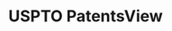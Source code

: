 ---
layout: default
bigquery: https://console.cloud.google.com/bigquery?p=patents-public-data&d=patentsview&page=dataset
citation: Attribution should be given to PatentsView for use, distribution, or derivative
  works.
code: https://github.com/CSSIP-AIR/PatentsView-Code-Snippets/
contributors: USPTO
cost: None
description: 'PatentsView includes US patent data including raw data (summaries, applications,
  pregrant applications), disambugations of inventors and assignees, and inventor
  gender estimates.  Also foreign priority data, # of figures and sheets, and government
  interest statements.'
documentation: https://patentsview.org/query/builder-faqs
last_edit: Mon, 04 Apr 2022 19:02:57 GMT
location: https://patentsview.org/
maintained_by: USPTO
record_creation_timestamp: 12/2/2020 17:20:46
schema_fields: '[''deceased'', ''application_id'', ''publication_number'', ''group_id'',
  ''category'', ''type'', ''disamb_inventor_id_20201229'', ''designation'', ''title'',
  ''kind'', ''level_one'', ''disamb_inventor_id_20200331'', ''applicant_type'', ''mainclass_id'',
  ''lawyer_id'', ''gi_statement'', ''subclass_id'', ''f102_date'', ''rule_47'', ''level_three'',
  ''classification_level'', ''state_fips'', ''lapse_of_patent'', ''subgroup_id'',
  ''uuid'', ''latlong'', ''term_disclaimer'', ''disamb_assignee_id_20190820'', ''disamb_inventor_id_20180528'',
  ''relkind'', ''rawassignee_id'', ''main_group'', ''lname'', ''disamb_inventor_id_20190820'',
  ''disamb_inventor_id_20200929'', ''name'', ''doctype'', ''symbol_position'', ''variety'',
  ''state'', ''role'', ''section_id'', ''location_id'', ''subgroup'', ''id'', ''organization_id'',
  ''disamb_inventor_id_20181127'', ''number'', ''assignee_id'', ''disamb_inventor_id_20200630'',
  ''disamb_inventor_id_20170307'', ''disamb_inventor_id_20191008'', ''reldocno'',
  ''citation_id'', ''contract_award_number'', ''level_two'', ''disamb_assignee_id_20181127'',
  ''inventor_id'', ''status'', ''longitude'', ''f371_date'', ''sector_title'', ''disamb_assignee_id_20190312'',
  ''ipc_class'', ''action_date'', ''name_first'', ''sequence'', ''subclass'', ''group'',
  ''disamb_assignee_id_20191231'', ''exemplary'', ''disamb_assignee_id_20200331'',
  ''patent_id'', ''num_figures'', ''text'', ''county_fips'', ''section'', ''country'',
  ''term_grant'', ''city'', ''term_extension'', ''county'', ''field_id'', ''withdrawn'',
  ''disamb_inventor_id_20171003'', ''latitude'', ''num'', ''rel_id'', ''country_transformed'',
  ''disamb_inventor_id_20171226'', ''num_sheets'', ''classification_data_source'',
  ''classification_status'', ''classification_value'', ''disamb_assignee_id_20191008'',
  ''category_id'', ''attribution_status'', ''rawinventor_id'', ''length'', ''abstract'',
  ''disclaimer_date'', ''male'', ''subsection_id'', ''_371_date'', ''disamb_assignee_id_20200630'',
  ''doc_type'', ''_102_date'', ''latin_name'', ''disamb_assignee_id_20200929'', ''ipc_version_indicator'',
  ''disamb_inventor_id_20170808'', ''male_flag'', ''subcategory_id'', ''field_title'',
  ''date'', ''organization'', ''disamb_inventor_id_20191231'', ''name_last'', ''filename'',
  ''dependent'', ''rawlocation_id'', ''series_code'', ''num_claims'', ''disamb_inventor_id_20190312'',
  ''fname'']'
shortname: patentsview
tags:
- disambiguation
- United States
- gender
terms_of_use: Creative Commons Attribution 4.0 International License.
timeframe: 1963-1999
title: USPTO PatentsView
uuid: cf1780b1-e265-4e49-8d1d-83b9cfe0fd9a
---